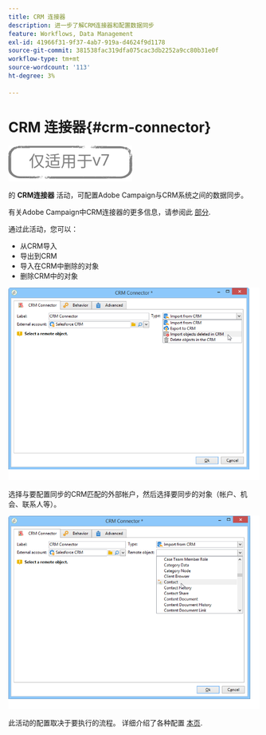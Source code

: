 ```yaml
---
title: CRM 连接器
description: 进一步了解CRM连接器和配置数据同步
feature: Workflows, Data Management
exl-id: 41966f31-9f37-4ab7-919a-d4624f9d1178
source-git-commit: 381538fac319dfa075cac3db2252a9cc80b31e0f
workflow-type: tm+mt
source-wordcount: '113'
ht-degree: 3%

---
```


# CRM 连接器{#crm-connector}

![](../../assets/v7-only.svg)

的 **CRM连接器** 活动，可配置Adobe Campaign与CRM系统之间的数据同步。

有关Adobe Campaign中CRM连接器的更多信息，请参阅此 [部分](../../platform/using/crm-connectors.md).

通过此活动，您可以：

* 从CRM导入
* 导出到CRM
* 导入在CRM中删除的对象
* 删除CRM中的对象

![](assets/crm_task_select_op.png)

选择与要配置同步的CRM匹配的外部帐户，然后选择要同步的对象（帐户、机会、联系人等）。

![](assets/crm_task_select_obj.png)

此活动的配置取决于要执行的流程。 详细介绍了各种配置 [本页](../../platform/using/crm-data-sync.md).
